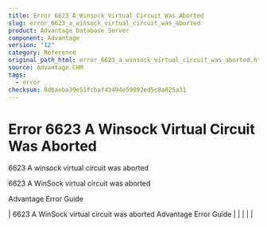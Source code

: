 ```yaml
---
title: Error 6623 A Winsock Virtual Circuit Was Aborted
slug: error_6623_a_winsock_virtual_circuit_was_aborted
product: Advantage Database Server
component: Advantage
version: "12"
category: Reference
original_path_html: error_6623_a_winsock_virtual_circuit_was_aborted.htm
source: Advantage CHM
tags:
  - error
checksum: 8d6aeba39e51fcbaf43494e59892ed5c8a825a31
---
```


# Error 6623 A Winsock Virtual Circuit Was Aborted

6623 A winsock virtual circuit was aborted

6623 A WinSock virtual circuit was aborted

Advantage Error Guide

| 6623 A WinSock virtual circuit was aborted  Advantage Error Guide |  |  |  |  |
